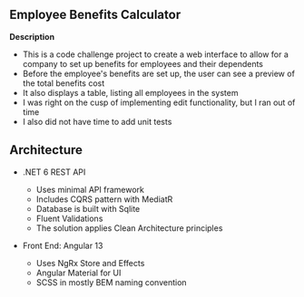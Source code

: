 ## Employee Benefits Calculator

**Description**
*  This is a code challenge project to create a web interface to allow for a company to set up benefits for employees and their dependents
*  Before the employee's benefits are set up, the user can see a preview of the total benefits cost
*  It also displays a table, listing all employees in the system
*  I was right on the cusp of implementing edit functionality, but I ran out of time
*  I also did not have time to add unit tests

## Architecture
* .NET 6 REST API
  * Uses minimal API framework
  * Includes CQRS pattern with MediatR
  * Database is built with Sqlite
  * Fluent Validations
  * The solution applies Clean Architecture principles
 
 * Front End: Angular 13
   * Uses NgRx Store and Effects
   * Angular Material for UI
   * SCSS in mostly BEM naming convention
   
  
